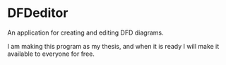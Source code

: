 # DFDeditor
 An application for creating and editing DFD diagrams.

I am making this program as my thesis, and when it is ready I will make it available to everyone for free.
